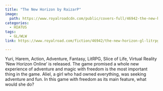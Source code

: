 ```yaml
---
title: "The New Horizon by RaizarP"
image:
  path: https://www.royalroadcdn.com/public/covers-full/46942-the-new-horizon-gl-litrpg.jpg
categories:
  - HIATUS
tags:
  - GL/WLW
link: https://www.royalroad.com/fiction/46942/the-new-horizon-gl-litrpg

---
```

Yuri, Harem, Action, Adventure, Fantasy, LitRPG, Slice of Life, Virtual Reality
‘New Horizon Online’ is released. The game promised a whole new experience of adventure and magic with freedom is the most important thing in the game. Aliel, a girl who had owned everything, was seeking adventure and fun. In this game with freedom as its main feature, what would she do?